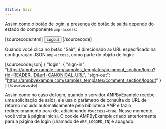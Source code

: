 ```yaml
---
$title: Sair
---
```


Assim como o botão de login, a presença do botão de saída depende do estado do componente `amp-access`:

[sourcecode:html]
<button amp-access="loggedIn" amp-access-hide tabindex="0" on="tap:amp-access.login-sign-out" class="button-primary comment-button">Logout</button>
[/sourcecode]

Quando você clica no botão "Sair", é direcionado ao URL especificado na configuração JSON `amp-access`, como parte do objeto de login:

[sourcecode:json]
{
"login": {
  "sign-in": "https://ampbyexample.com/samples_templates/comment_section/login?rid=READER_ID&url=CANONICAL_URL",
  "sign-out": "https://ampbyexample.com/samples_templates/comment_section/logout"
  }
}
[/sourcecode]

Assim como no caso do login, quando o servidor AMPByExample recebe uma solicitação de saída, ele usa o parâmetro de consulta do URL de retorno incluído automaticamente pela biblioteca AMP e faz o redirecionamento para ele, adicionando `#success=true`. Nesse momento, você volta à página inicial. O cookie AMPByExample criado anteriormente para a página de login (chamado de `ABE_LOGGED_IN`) é apagado.
